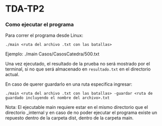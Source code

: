 # TDA-TP2

### Como ejecutar el programa

Para correr el programa desde Linux:

```
./main <ruta del archivo .txt con las batallas>
```
Ejemplo: ./main Casos/CasosCatedra/500.txt

Una vez ejecutado, el resultado de la prueba no será mostrado por el terminal, si no que será almacenado en `resultado.txt` en el directorio actual.

En caso de querer guardarlo en una ruta especifica ingresar:

```
./main <ruta del archivo .txt con las batallas> -guardar <ruta de guardado incluyendo el nombre del archivo>.txt 
```
Nota: El ejecutable main requiere estar en el mismo directorio que el directorio _internal y en caso de no poder ejecutar el programa existe un repuesto dentro de la carpeta dist, dentro de la carpeta main.
